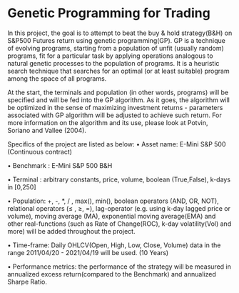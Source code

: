 # Genetic Programming for Trading

In this project, the goal is to attempt to beat the buy & hold strategy(B&H) on S&P500 Futures return using genetic programming(GP). GP is a technique of evolving programs, starting from a population of unfit (usually random) programs, fit for a particular task by applying operations analogous to natural genetic processes to the population of programs. It is a heuristic search technique that searches for an optimal (or at least suitable) program among the space of all programs.

At the start, the terminals and population (in other words, programs) will be specified and will be fed into the GP algorithm. As it goes, the algorithm will be optimized in the sense of maximizing investment returns - parameters associated with GP algorithm will be adjusted to achieve such return. For more information on the algorithm and its use, please look at Potvin, Soriano and Vallee (2004).

Specifics of the project are listed as below:
• Asset name: E-Mini S&P 500 (Continuous contract)

• Benchmark : E-Mini S&P 500 B&H

• Terminal  : arbitrary constants, price, volume, boolean (True,False), k-days in [0,250]

• Population: +, -, *, / , max(), min(), boolean operators (AND, OR, NOT), relational operators
(≤ , ≥, =), lag-operator (e.g. using k-day lagged price or volume), moving average (MA),
exponential moving average(EMA) and other real-functions (such as Rate of Change(ROC),
k-day volatility(Vol) and more) will be added throughout the project.

• Time-frame: Daily OHLCV(Open, High, Low, Close, Volume) data in the range 2011/04/20 -
2021/04/19 will be used. (10 Years)

• Performance metrics: the performance of the strategy will be measured in annualized excess
return(compared to the Benchmark) and annualized Sharpe Ratio.
